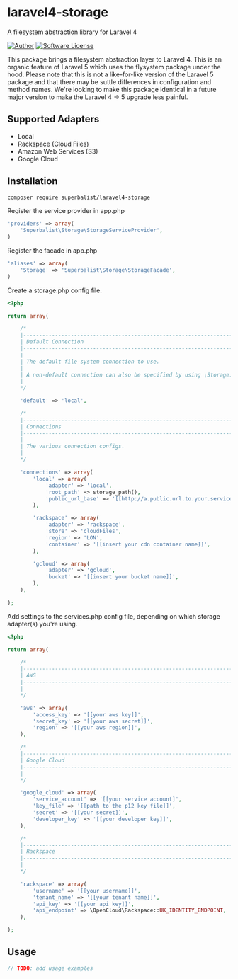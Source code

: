 # laravel4-storage

A filesystem abstraction library for Laravel 4

[![Author](http://img.shields.io/badge/author-@superbalist-blue.svg?style=flat-square)](https://twitter.com/superbalist)
[![Software License](https://img.shields.io/badge/license-MIT-brightgreen.svg?style=flat-square)](LICENSE)


This package brings a filesystem abstraction layer to Laravel 4.  This is an organic feature of Laravel 5 which uses the
flysystem package under the hood.  Please note that this is not a like-for-like version of the Laravel 5 package and that
there may be suttle differences in configuration and method names.  We're looking to make this package identical in a
future major version to make the Laravel 4 -> 5 upgrade less painful.

## Supported Adapters

* Local
* Rackspace (Cloud Files)
* Amazon Web Services (S3)
* Google Cloud

## Installation

```bash
composer require superbalist/laravel4-storage
```

Register the service provider in app.php
```php
'providers' => array(
    'Superbalist\Storage\StorageServiceProvider',
)
```

Register the facade in app.php
```php
'aliases' => array(
    'Storage' => 'Superbalist\Storage\StorageFacade',
)
```

Create a storage.php config file.
```php
<?php

return array(

    /*
    |--------------------------------------------------------------------------
    | Default Connection
    |--------------------------------------------------------------------------
    |
    | The default file system connection to use.
    |
    | A non-default connection can also be specified by using \Storage::connection('name')->put(...)
    |
    */

    'default' => 'local',

    /*
    |--------------------------------------------------------------------------
    | Connections
    |--------------------------------------------------------------------------
    |
    | The various connection configs.
    |
    */

    'connections' => array(
        'local' => array(
            'adapter' => 'local',
            'root_path' => storage_path(),
            'public_url_base' => '[[http://a.public.url.to.your.service/storage]]',
        ),

        'rackspace' => array(
            'adapter' => 'rackspace',
            'store' => 'cloudFiles',
            'region' => 'LON',
            'container' => '[[insert your cdn container name]]',
        ),

        'gcloud' => array(
            'adapter' => 'gcloud',
            'bucket' => '[[insert your bucket name]]',
        ),
    ),

);
```

Add settings to the services.php config file, depending on which storage adapter(s) you're using.
```php
<?php

return array(

    /*
    |--------------------------------------------------------------------------
    | AWS
    |--------------------------------------------------------------------------
    |
    */

    'aws' => array(
        'access_key' => '[[your aws key]]',
        'secret_key' => '[[your aws secret]]',
        'region' => '[[your aws region]]',
    ),

    /*
    |--------------------------------------------------------------------------
    | Google Cloud
    |--------------------------------------------------------------------------
    |
    */

    'google_cloud' => array(
        'service_account' => '[[your service account]',
        'key_file' => '[[path to the p12 key file]]',
        'secret' => '[[your secret]]',
        'developer_key' => '[[your developer key]]',
    ),

    /*
    |--------------------------------------------------------------------------
    | Rackspace
    |--------------------------------------------------------------------------
    |
    */

    'rackspace' => array(
        'username' => '[[your username]]',
        'tenant_name' => '[[your tenant name]]',
        'api_key' => '[[your api key]]',
        'api_endpoint' => \OpenCloud\Rackspace::UK_IDENTITY_ENDPOINT,
    ),

);
```

## Usage

```php
// TODO: add usage examples
```